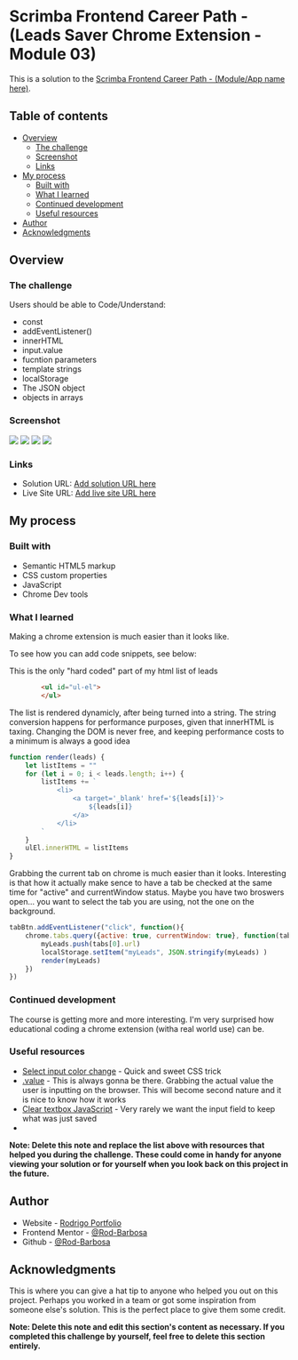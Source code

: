 # Scrimba Frontend Career Path - (Leads Saver Chrome Extension - Module 03)

This is a solution to the [Scrimba Frontend Career Path - (Module/App name here)](https://scrimba.com/learn/frontend).

## Table of contents

- [Overview](#overview)
  - [The challenge](#the-challenge)
  - [Screenshot](#screenshot)
  - [Links](#links)
- [My process](#my-process)
  - [Built with](#built-with)
  - [What I learned](#what-i-learned)
  - [Continued development](#continued-development)
  - [Useful resources](#useful-resources)
- [Author](#author)
- [Acknowledgments](#acknowledgments)


## Overview

### The challenge

Users should be able to Code/Understand:

- const
- addEventListener()
- innerHTML
- input.value
- fucntion parameters
- template strings
- localStorage
- The JSON object
- objects in arrays

### Screenshot

![](./initial.png)
![](./saveTab1.png)
![](./saveTab2.png)
![](./delete.png)



### Links

- Solution URL: [Add solution URL here](https://your-solution-url.com)
- Live Site URL: [Add live site URL here](https://your-live-site-url.com)

## My process

### Built with

- Semantic HTML5 markup
- CSS custom properties
- JavaScript
- Chrome Dev tools


### What I learned
Making a chrome extension is much easier than it looks like.

To see how you can add code snippets, see below:

This is the only "hard coded" part of my html list of leads
```html
        <ul id="ul-el">
        </ul>
```
The list is rendered dynamicly, after being turned into a string. The string conversion happens for performance purposes, given that innerHTML is taxing. Changing the DOM is never free, and keeping performance costs to a minimum is always a good idea
```js
function render(leads) {
    let listItems = ""
    for (let i = 0; i < leads.length; i++) {
        listItems += `
            <li>
                <a target='_blank' href='${leads[i]}'>
                    ${leads[i]}
                </a>
            </li>
        `
    }
    ulEl.innerHTML = listItems
}
```
Grabbing the current tab on chrome is much easier than it looks. Interesting is that how it actually make sence to have a tab be checked at the same time for "active" and currentWindow status. Maybe you have two broswers open... you want to select the tab you are using, not the one on the background.
```js
tabBtn.addEventListener("click", function(){    
    chrome.tabs.query({active: true, currentWindow: true}, function(tabs){
        myLeads.push(tabs[0].url)
        localStorage.setItem("myLeads", JSON.stringify(myLeads) )
        render(myLeads)
    })
})
```

### Continued development

The course is getting more and more interesting. I'm very surprised how educational coding a chrome extension (witha real world use) can be.


### Useful resources

- [Select input color change](https://stackoverflow.com/questions/43427993/change-the-color-of-a-input-field-when-selected?rq=1) - Quick and sweet CSS trick
- [.value](https://stackoverflow.com/questions/11563638/how-do-i-get-the-value-of-text-input-field-using-javascript) - This is always gonna be there. Grabbing the actual value the user is inputting on the browser. This will become second nature and it is nice to know how it works
- [Clear textbox JavaScript](https://stackoverflow.com/questions/4135818/how-to-clear-a-textbox-using-javascript) - Very rarely we want the input field to keep what was just saved
- []()

**Note: Delete this note and replace the list above with resources that helped you during the challenge. These could come in handy for anyone viewing your solution or for yourself when you look back on this project in the future.**

## Author

- Website - [Rodrigo Portfolio](https://www.gelatodigital.com)
- Frontend Mentor - [@Rod-Barbosa](https://www.frontendmentor.io/profile/Rod-Barbosa)
- Github - [@Rod-Barbosa](https://github.com/Rod-Barbosa)

## Acknowledgments

This is where you can give a hat tip to anyone who helped you out on this project. Perhaps you worked in a team or got some inspiration from someone else's solution. This is the perfect place to give them some credit.

**Note: Delete this note and edit this section's content as necessary. If you completed this challenge by yourself, feel free to delete this section entirely.**
